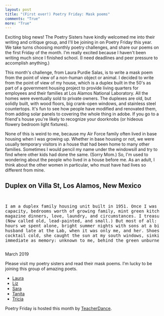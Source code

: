 ```yaml
---
layout: post
title: "(First ever!) Poetry Friday: Mask poems"
comments: "True"
more: "True"
---
```


Exciting blog news! The Poetry Sisters have kindly welcomed me into their writing and critique group, and I'll be joining in on Poetry Friday this year. We take turns choosing monthly poetry challenges, and share our poems on the first Friday of the month. I'm really excited because I haven't been writing much since I finished school. (I need deadlines and peer pressure to accomplish anything.)

This month's challenge, from Laura Purdie Salas, is to write a mask poem from the point of view of a non-human object or animal. I decided to write from the point of view of my house, which is a duplex built in the 50's as part of a government housing project to provide living quarters for employees and their families at Los Alamos National Laboratory. All the homes were eventually sold to private owners. The duplexes are old, but solidly built, with wood floors, big crank-open windows, and stainless steel countertops. It's fun to see how people have modified and renovated them, from adding solar panels to covering the whole thing in adobe. If you go to a friend's house you're likely to recognize your doorknobs (or hideous flowery bedroom light fixtures).

None of this is weird to me, because my Air Force family often lived in base housing when I was growing up. Whether in base housing or not, we were usually temporary visitors in a house that had been home to many other families. Sometimes I would pencil my name under the windowsill and try to find where other kids had done the same. (Sorry Mom.) So, I'm used to wondering about the people who lived in a house before me. As an adult, I think about the other women in particular, who must have had lives so different from mine.

<h2>Duplex on Villa St, Los Alamos, New Mexico</h2>
<pre class="poem">

I am a duplex family housing unit 
built in 1951.
Once I was expanding
capacity, bedrooms worth
of growing family,
mint green kitchen
of magazine dinners, 
love, laundry, 
and circumstances.
I treasure this. (Now called old,
lead-painted,
and small.) But most of all:
the short hours
we spent alone,
bright summer nights
with sons at a birthday
and husband late at the Lab,
when it was only
me, and her.
Shoes off, cocktail cold,
she caught the sun
at my south windows,
sinking slow 
and immediate as memory:
unknown to me,
behind the green 
unburned 
mountains.
</pre>
<p class="date">March 2019</p>

Please visit my poetry sisters and read their mask poems. I'm lucky to be joining this group of amazing poets.

* [Laura](https://wp.me/p6Bicx-6Am)
* [Liz](https://lizgartonscanlon.com/2019/03/poetry-project-march-2019/)
* [Sara](https://saralewisholmes.blogspot.com/2019/03/poetry-friday-mask-poems-or-how-to-hide.html)
* [Tanita](http://tanitasdavis.com/wp/?p=9362)
* [Tricia](http://missrumphiuseffect.blogspot.com/2019/03/mask-poems-with-my-poetry-sisters.html)

Poetry Friday is hosted this month by [TeacherDance](https://www.teacherdance.org/).
